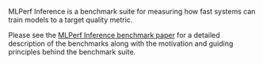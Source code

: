 MLPerf Inference is a benchmark suite for measuring how fast systems can train models to a target quality metric. 

Please see the [MLPerf Inference benchmark paper](https://edge.seas.harvard.edu/files/edge/files/mlperf_inference.pdf) for a detailed description of the benchmarks along with the motivation and guiding principles behind the benchmark suite.

